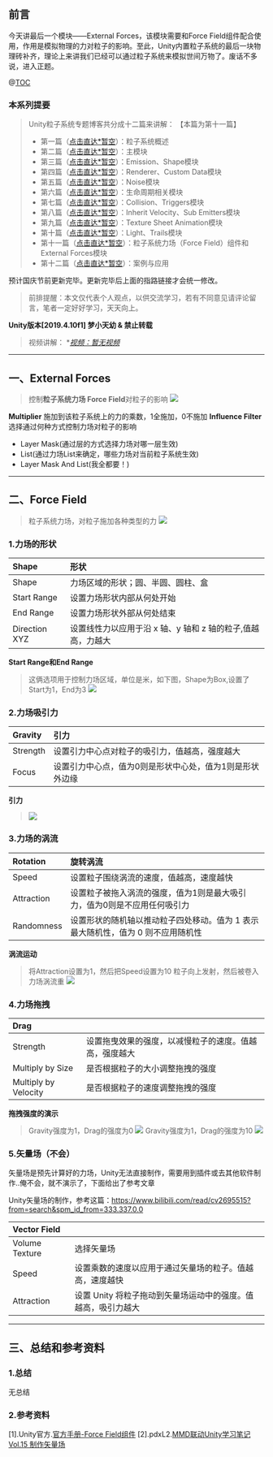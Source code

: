 ## 前言
今天讲最后一个模块——External Forces，该模块需要和Force Field组件配合使用，作用是模拟物理的力对粒子的影响。至此，Unity内置粒子系统的最后一块物理砖补齐，理论上来讲我们已经可以通过粒子系统来模拟世间万物了。废话不多说，进入正题。

@[TOC](目录)

### 本系列提要
> Unity粒子系统专题博客共分成十二篇来讲解： 【本篇为第十一篇】
> - 第一篇（[点击直达*暂空](空地址)）：粒子系统概述
> - 第二篇（[点击直达*暂空](空地址)）：主模块
> - 第三篇（[点击直达*暂空](空地址)）：Emission、Shape模块
> - 第四篇（[点击直达*暂空](空地址)）：Renderer、Custom Data模块
> - 第五篇（[点击直达*暂空](空地址)）：Noise模块
> - 第六篇（[点击直达*暂空](空地址)）：生命周期相关模块
> - 第七篇（[点击直达*暂空](空地址)）：Collision、Triggers模块
> - 第八篇（[点击直达*暂空](空地址)）：Inherit Velocity、Sub Emitters模块
> - 第九篇（[点击直达*暂空](空地址)）：Texture Sheet Animation模块
> - 第十篇（[点击直达*暂空](空地址)）：Light、Trails模块
> - 第十一篇（[点击直达*暂空](空地址)）：粒子系统力场（Force Field）组件和External Forces模块
> - 第十二篇（[点击直达*暂空](空地址)）：案例与应用

预计国庆节前更新完毕。更新完毕后上面的指路链接才会统一修改。

> 前排提醒：本文仅代表个人观点，以供交流学习，若有不同意见请评论留言，笔者一定好好学习，天天向上。

**Unity版本[2019.4.10f1] 梦小天幼 & 禁止转载**
> 视频讲解：
**[视频：暂无视频](空地址)*

---
## 一、External Forces
> 控制**粒子系统力场 Force Field**对粒子的影响
> <img src="img/p1.png">

**Multiplier** 施加到该粒子系统上的力的乘数，1全施加，0不施加
**Influence Filter** 选择通过何种方式控制力场对粒子的影响
- Layer Mask(通过层的方式选择力场对哪一层生效)
- List(通过力场List来确定，哪些力场对当前粒子系统生效)
- Layer Mask And List(我全都要！)

---
## 二、Force Field
> 粒子系统力场，对粒子施加各种类型的力
> <img src="img/p2.png">


### 1.力场的形状

|Shape|形状|
|:-|:-|
|Shape|力场区域的形状；圆、半圆、圆柱、盒|
|Start Range|设置力场形状内部从何处开始|
|End Range|设置力场形状外部从何处结束|
|Direction XYZ|设置线性力以应用于沿 x 轴、y 轴和 z 轴的粒子,值越高，力越大|

**Start Range和End Range**
> 这俩选项用于控制力场区域，单位是米，如下图，Shape为Box,设置了Start为1，End为3
> <img src="img/p3.png">

### 2.力场吸引力

|Gravity|引力|
|:-|:-|
|Strength|设置引力中心点对粒子的吸引力，值越高，强度越大|
|Focus|设置引力中心点，值为0则是形状中心处，值为1则是形状外边缘|
**引力**
> <img src="img/g2.gif">

### 3.力场的涡流

|Rotation|旋转涡流|
|:-|:-|
|Speed|设置粒子围绕涡流的速度，值越高，速度越快|
|Attraction|设置粒子被拖入涡流的强度，值为1则是最大吸引力，值为0则是不应用任何吸引力|
|Randomness|设置形状的随机轴以推动粒子四处移动。值为 1 表示最大随机性，值为 0 则不应用随机性|
**涡流运动**
> 将Attraction设置为1，然后把Speed设置为10
> 粒子向上发射，然后被卷入力场涡流重
> <img src="img/g1.gif">

### 4.力场拖拽

|Drag||
|:-|:-|
|Strength|设置拖曳效果的强度，以减慢粒子的速度。值越高，强度越大|
|Multiply by Size|是否根据粒子的大小调整拖拽的强度|
|Multiply by Velocity|是否根据粒子的速度调整拖拽的强度|

**拖拽强度的演示**
> Gravity强度为1，Drag的强度为0
> <img src="img/g3.gif">
> Gravity强度为1，Drag的强度为10
> <img src="img/g4.gif">



### 5.矢量场（不会）
矢量场是预先计算好的力场，Unity无法直接制作，需要用到插件或去其他软件制作..俺不会，就不演示了，下面给出了参考文章

Unity矢量场的制作，参考这篇：https://www.bilibili.com/read/cv2695515?from=search&spm_id_from=333.337.0.0

|Vector Field||
|:-|:-|
|Volume Texture|选择矢量场|
|Speed|设置乘数的速度以应用于通过矢量场的粒子。值越高，速度越快|
|Attraction|设置 Unity 将粒子拖动到矢量场运动中的强度。值越高，吸引力越大|







---
## 三、总结和参考资料
### 1.总结
无总结
### 2.参考资料
[1].Unity官方.[官方手册-Force Field组件](https://docs.unity3d.com/2022.2/Documentation/Manual/class-ParticleSystemForceField.html)
[2].pdxL2.[MMD联动Unity学习笔记 Vol.15 制作矢量场](https://www.bilibili.com/read/cv2695515?from=search&spm_id_from=333.337.0.0)

